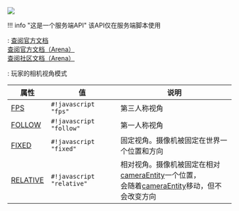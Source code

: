 <a href="https://github.com/qndm"><img src="https://img.shields.io/badge/%E8%B4%A1%E7%8C%AE%E8%80%85-qndm-blue"></img></a>

!!! info "这是一个服务端API"
    该API仅在服务端脚本使用

: [查阅官方文档](https://box3.yuque.com/org-wiki-box3-ev7rl4/guide/nn1x7rpnnxtxgk8f)  
  [查阅官方文档（Arena）](https://box3.yuque.com/staff-khn556/wupvz3/kg0ggd71y96dlu0w)  
  [查阅社区文档（Arena）](https://www.yuque.com/box3lab/api/zombb5wu40fet60k#TzBdh)

:   玩家的相机视角模式

| 属性 | 值 | 说明 |
| - | - | - |
| [FPS](enumMember) | `#!javascript "fps"` | 第三人称视角 |
| [FOLLOW](enumMember) | `#!javascript "follow"` | 第一人称视角 |
| [FIXED](enumMember) | `#!javascript "fixed"` | 固定视角。摄像机被固定在世界一个位置和方向 |
| [RELATIVE](hiddenEnumMember) | `#!javascript "relative"` | 相对视角。摄像机被固定在相对[cameraEntity](property)一个位置，<br>会随着[cameraEntity](property)移动，但不会改变方向 |
